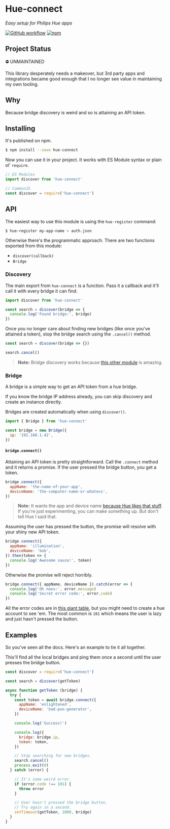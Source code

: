 # Hue-connect
*Easy setup for Philips Hue apps*

[![GitHub workflow](https://img.shields.io/github/workflow/status/PsychoLlama/hue-connect/Continuous%20Integration/master?style=flat-square)](https://github.com/PsychoLlama/hue-connect/actions?query=workflow%3A%22Continuous+Integration%22)
[![npm](https://img.shields.io/npm/v/hue-connect.svg?style=flat-square)](https://www.npmjs.com/package/hue-connect)

## Project Status
:no_entry: UNMAINTAINED

This library desperately needs a makeover, but 3rd party apps and integrations became good enough that I no longer see value in maintaining my own tooling.

## Why
Because bridge discovery is weird and so is attaining an API token.

## Installing
It's published on npm.

```sh
$ npm install --save hue-connect
```

Now you can use it in your project. It works with ES Module syntax or plain ol' `require`.

```js
// ES Modules
import discover from 'hue-connect'

// CommonJS
const discover = require('hue-connect')
```

## API
The easiest way to use this module is using the `hue-register` command:

```sh
$ hue-register my-app-name > auth.json
```

Otherwise there's the programmatic approach. There are two functions exported from this module:

- `discover(callback)`
- `Bridge`

### Discovery
The main export from `hue-connect` is a function. Pass it a callback and it'll call it with every bridge it can find.

```js
import discover from 'hue-connect'

const search = discover(bridge => {
  console.log('Found bridge:', bridge)
})
```

Once you no longer care about finding new bridges (like once you've attained a token), stop the bridge search using the `.cancel()` method.

```js
const search = discover(bridge => {})

search.cancel()
```

> **Note:** Bridge discovery works because [this other module](https://www.npmjs.com/package/hue-bridge-discovery) is amazing.

### Bridge
A bridge is a simple way to get an API token from a hue bridge.

If you know the bridge IP address already, you can skip discovery and create an instance directly.

Bridges are created automatically when using `discover()`.

```js
import { Bridge } from 'hue-connect'

const bridge = new Bridge({
  ip: '192.168.1.42',
})
```

#### `bridge.connect()`
Attaining an API token is pretty straightforward. Call the `.connect` method and it returns a promise. If the user pressed the bridge button, you get a token.

```js
bridge.connect({
  appName: 'the-name-of-your-app',
  deviceName: 'the-computer-name-or-whatevs',
})
```

> **Note:** It wants the app and device name [because Hue likes that stuff](https://www.developers.meethue.com/documentation/getting-started). If you're just experimenting, you can make something up. But don't tell Hue I said that.

Assuming the user has pressed the button, the promise will resolve with your shiny new API token.

```js
bridge.connect({
  appName: 'illumination',
  deviceName: 'bob',
}).then(token => {
  console.log('Awesome sauce!', token)
})
```

Otherwise the promise will reject horribly.

```js
bridge.connect({ appName, deviceName }).catch(error => {
  console.log('Oh noes:', error.message)
  console.log('Secret error code:', error.code)
})
```

All the error codes are in [this giant table](https://www.developers.meethue.com/documentation/error-messages), but you might need to create a hue account to see 'em. The most common is `101` which means the user is lazy and just hasn't pressed the button.

## Examples
So you've seen all the docs. Here's an example to tie it all together.

This'll find all the local bridges and ping them once a second until the user presses the bridge button.

```js
const discover = require('hue-connect')

const search = discover(getToken)

async function getToken (bridge) {
  try {
    const token = await bridge.connect({
      appName: 'enlightened',
      deviceName: 'bad-pun-generator',
    })

    console.log('Success!')

    console.log({
      bridge: bridge.ip,
      token: token,
    })

    // Stop searching for new bridges.
    search.cancel()
    process.exit(0)
  } catch (error) {

    // It's some weird error.
    if (error.code !== 101) {
      throw error
    }

    // User hasn't pressed the bridge button.
    // Try again in a second.
    setTimeout(getToken, 1000, bridge)
  }
}
```
